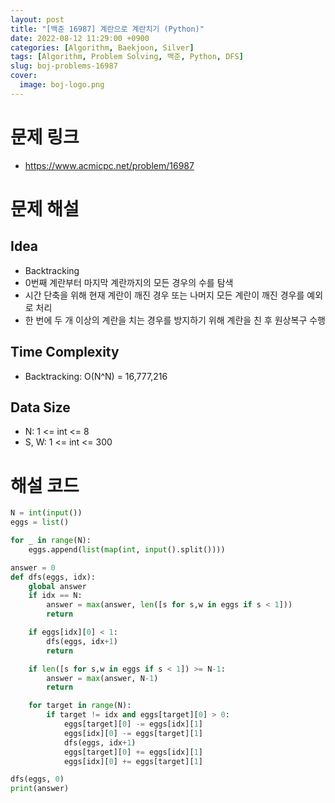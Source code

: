 ```yaml
---
layout: post
title: "[백준 16987] 계란으로 계란치기 (Python)"
date: 2022-08-12 11:29:00 +0900
categories: [Algorithm, Baekjoon, Silver]
tags: [Algorithm, Problem Solving, 백준, Python, DFS]
slug: boj-problems-16987
cover:
  image: boj-logo.png
---
```


# 문제 링크
- https://www.acmicpc.net/problem/16987

# 문제 해설

## Idea
- Backtracking
- 0번째 계란부터 마지막 계란까지의 모든 경우의 수를 탐색
- 시간 단축을 위해 현재 계란이 깨진 경우 또는 나머지 모든 계란이 깨진 경우를 예외로 처리
- 한 번에 두 개 이상의 계란을 치는 경우를 방지하기 위해 계란을 친 후 원상복구 수행

## Time Complexity
- Backtracking: O(N^N) = 16,777,216

## Data Size
- N: 1 <= int <= 8
- S, W: 1 <= int <= 300

# 해설 코드

```python
N = int(input())
eggs = list()

for _ in range(N):
    eggs.append(list(map(int, input().split())))

answer = 0
def dfs(eggs, idx):
    global answer
    if idx == N:
        answer = max(answer, len([s for s,w in eggs if s < 1]))
        return

    if eggs[idx][0] < 1:
        dfs(eggs, idx+1)
        return

    if len([s for s,w in eggs if s < 1]) >= N-1:
        answer = max(answer, N-1)
        return

    for target in range(N):
        if target != idx and eggs[target][0] > 0:
            eggs[target][0] -= eggs[idx][1]
            eggs[idx][0] -= eggs[target][1]
            dfs(eggs, idx+1)
            eggs[target][0] += eggs[idx][1]
            eggs[idx][0] += eggs[target][1]

dfs(eggs, 0)
print(answer)
```